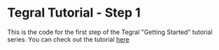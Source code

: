 # Tegral Tutorial - Step 1

This is the code for the first step of the Tegral "Getting Started" tutorial series. You can check out the tutorial [here](https://tegral.zoroark.guru/docs/get-started/tutorial/step-1-hello-world)
